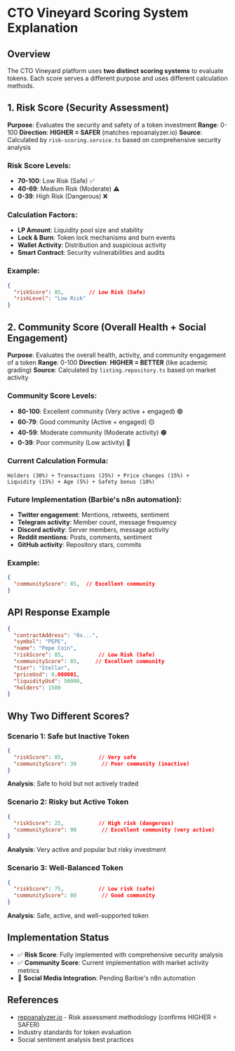 # CTO Vineyard Scoring System Explanation

## Overview

The CTO Vineyard platform uses **two distinct scoring systems** to evaluate tokens. Each score serves a different purpose and uses different calculation methods.

## 1. Risk Score (Security Assessment)

**Purpose**: Evaluates the security and safety of a token investment
**Range**: 0-100
**Direction**: **HIGHER = SAFER** (matches repoanalyzer.io)
**Source**: Calculated by `risk-scoring.service.ts` based on comprehensive security analysis

### Risk Score Levels:
- **70-100**: Low Risk (Safe) ✅
- **40-69**: Medium Risk (Moderate) ⚠️
- **0-39**: High Risk (Dangerous) ❌

### Calculation Factors:
- **LP Amount**: Liquidity pool size and stability
- **Lock & Burn**: Token lock mechanisms and burn events
- **Wallet Activity**: Distribution and suspicious activity
- **Smart Contract**: Security vulnerabilities and audits

### Example:
```json
{
  "riskScore": 85,        // Low Risk (Safe)
  "riskLevel": "Low Risk"
}
```

## 2. Community Score (Overall Health + Social Engagement)

**Purpose**: Evaluates the overall health, activity, and community engagement of a token
**Range**: 0-100
**Direction**: **HIGHER = BETTER** (like academic grading)
**Source**: Calculated by `listing.repository.ts` based on market activity

### Community Score Levels:
- **80-100**: Excellent community (Very active + engaged) 🟢
- **60-79**: Good community (Active + engaged) 🟡
- **40-59**: Moderate community (Moderate activity) 🟠
- **0-39**: Poor community (Low activity) 🔴

### Current Calculation Formula:
```
Holders (30%) + Transactions (25%) + Price changes (15%) + 
Liquidity (15%) + Age (5%) + Safety bonus (10%)
```

### Future Implementation (Barbie's n8n automation):
- **Twitter engagement**: Mentions, retweets, sentiment
- **Telegram activity**: Member count, message frequency
- **Discord activity**: Server members, message activity
- **Reddit mentions**: Posts, comments, sentiment
- **GitHub activity**: Repository stars, commits

### Example:
```json
{
  "communityScore": 85,  // Excellent community
}
```

## API Response Example

```json
{
  "contractAddress": "0x...",
  "symbol": "PEPE",
  "name": "Pepe Coin",
  "riskScore": 85,           // Low Risk (Safe)
  "communityScore": 85,     // Excellent community
  "tier": "Stellar",
  "priceUsd": 0.000001,
  "liquidityUsd": 50000,
  "holders": 1500
}
```

## Why Two Different Scores?

### Scenario 1: Safe but Inactive Token
```json
{
  "riskScore": 85,           // Very safe
  "communityScore": 30        // Poor community (inactive)
}
```
**Analysis**: Safe to hold but not actively traded

### Scenario 2: Risky but Active Token
```json
{
  "riskScore": 25,           // High risk (dangerous)
  "communityScore": 90        // Excellent community (very active)
}
```
**Analysis**: Very active and popular but risky investment

### Scenario 3: Well-Balanced Token
```json
{
  "riskScore": 75,           // Low risk (safe)
  "communityScore": 80        // Good community
}
```
**Analysis**: Safe, active, and well-supported token

## Implementation Status

- ✅ **Risk Score**: Fully implemented with comprehensive security analysis
- ✅ **Community Score**: Current implementation with market activity metrics
- 🚧 **Social Media Integration**: Pending Barbie's n8n automation

## References

- [repoanalyzer.io](https://repoanalyzer.io) - Risk assessment methodology (confirms HIGHER = SAFER)
- Industry standards for token evaluation
- Social sentiment analysis best practices
